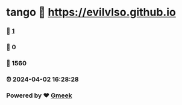 # tango :link: https://evilvlso.github.io 
### :page_facing_up: [1](https://evilvlso.github.io/tag.html) 
### :speech_balloon: 0 
### :hibiscus: 1560 
### :alarm_clock: 2024-04-02 16:28:28 
### Powered by :heart: [Gmeek](https://github.com/Meekdai/Gmeek)
